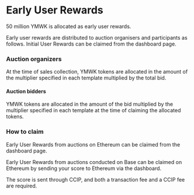 # Early User Rewards

50 million YMWK is allocated as early user rewards.

Early user rewards are distributed to auction organisers and participants as follows. Initial User Rewards can be claimed from the dashboard page.


### Auction organizers

At the time of sales collection, YMWK tokens are allocated in the amount of the multiplier specified in each template multiplied by the total bid.


#### Auction bidders

YMWK tokens are allocated in the amount of the bid multiplied by the multiplier specified in each template at the time of claiming the allocated tokens.


### How to claim

Early User Rewards from auctions on Ethereum can be claimed from the dashboard page.

Early User Rewards from auctions conducted on Base can be claimed on Ethereum by sending your score to Ethereum via the dashboard.

The score is sent through CCIP, and both a transaction fee and a CCIP fee are required.


